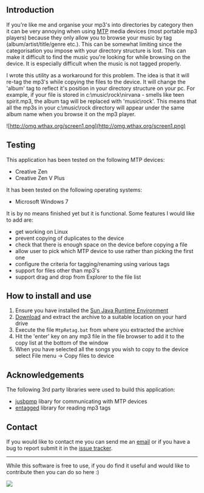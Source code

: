 ## Introduction ##
If you're like me and organise your mp3's into directories by category then it can be very annoying when using [MTP](http://en.wikipedia.org/wiki/Media_Transfer_Protocol) media devices (most portable mp3 players) because they only allow you to browse your music by tag (album/artist/title/genre etc.). This can be somewhat limiting since the categorisation you impose with your directory structure is lost. This can make it difficult to find the music you're looking for while browsing on the device. It is especially difficult when the music is not tagged properly.

I wrote this utility as a workaround for this problem. The idea is that it will re-tag the mp3's while copying the files to the device. It will change the 'album' tag to reflect it's position in your directory structure on your pc. For example, if your file is stored in c:\music\rock\nirvana - smells like teen spirit.mp3, the album tag will be replaced with 'music\rock'. This means that all the mp3s in your c:\music\rock directory will appear under the same album name when you browse it on the mp3 player.

![http://omg.wthax.org/screen1.png](http://omg.wthax.org/screen1.png)

## Testing ##
This application has been tested on the following MTP devices:

  * Creative Zen
  * Creative Zen V Plus

It has been tested on the following operating systems:
  * Microsoft Windows 7

It is by no means finished yet but it is functional. Some features I would like to add are:
  * get working on Linux
  * prevent copying of duplicates to the device
  * check that there is enough space on the device before copying a file
  * allow user to pick which MTP device to use rather than picking the first one
  * configure the criteria for tagging/renaming using various tags
  * support for files other than mp3's
  * support drag and drop from Explorer to the file list

## How to install and use ##
  1. Ensure you have installed the [Sun Java Runtime Environment](http://www.java.com/en/download/manual.jsp)
  1. [Download](http://code.google.com/p/mtpretag/downloads/list) and extract the archive to a suitable location on your hard drive
  1. Execute the file `MtpRetag.bat` from where you extracted the archive
  1. Hit the 'enter' key on any mp3 file in the file browser to add it to the copy list at the bottom of the window
  1. When you have selected all the songs you wish to copy to the device select File menu -> Copy files to device


## Acknowledgements ##
The following 3rd party libraries were used to build this application:
  * [jusbpmp](http://code.google.com/p/jusbpmp) libary for communicating with MTP devices
  * [entagged](http://entagged.sourceforge.net/developer.php) library for reading mp3 tags

## Contact ##
If you would like to contact me you can send me an [email](mailto:paulfeaturesATgmail.com) or if you have a bug to report submit it in the [issue tracker](http://code.google.com/p/mtpretag/issues/list).


---


While this software is free to use, if you do find it useful and would like to contribute then you can do so here :)

[![](https://www.paypal.com/en_US/i/btn/btn_donateCC_LG.gif)](https://www.paypal.com/cgi-bin/webscr?cmd=_donations&business=WXHTVVW9RS6M4&lc=IE&item_name=mtpretag&item_number=mtpretag&currency_code=EUR&bn=PP%2dDonationsBF%3abtn_donateCC_LG%2egif%3aNonHosted)
